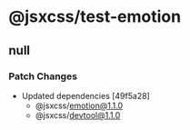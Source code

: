 # @jsxcss/test-emotion

## null

### Patch Changes

- Updated dependencies [49f5a28]
  - @jsxcss/emotion@1.1.0
  - @jsxcss/devtool@1.1.0
